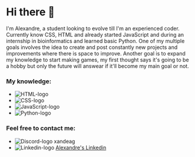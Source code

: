 # Hi there 👋
I'm Alexandre, a student looking to evolve till I'm an experienced coder. Currently know CSS, HTML and already started JavaScript and during an internship in bioinformatics and learned basic Python.
One of my multiple goals involves the idea to create and post constantly new projects and improvements where there is space to improve.
Another goal is to expand my knowledge to start making games, my first thought says it's going to be a hobby but only the future will answear if it'll become my main goal or not.

### My knowledge:
* <img src="https://img.shields.io/badge/HTML5-E34F26?style=for-the-badge&logo=html5&logoColor=white" alt="HTML-logo">
* <img src="https://img.shields.io/badge/CSS3-1572B6?style=for-the-badge&logo=css3&logoColor=white" alt="CSS-logo">
* <img src="https://img.shields.io/badge/JavaScript-F7DF1E?style=for-the-badge&logo=javascript&logoColor=black" alt="JavaScript-logo"> 
* <img src="https://img.shields.io/badge/Python-14354C?style=for-the-badge&logo=python&logoColor=white" alt="Python-logo">

### Feel free to contact me:
* <img src="https://img.shields.io/badge/Discord-7289DA?style=for-the-badge&logo=discord&logoColor=white" alt="Discord-logo"> xandeag
* <img src="https://img.shields.io/badge/LinkedIn-0077B5?style=for-the-badge&logo=linkedin&logoColor=white" alt="Linkedin-logo"> [Alexandre's Linkedin](https://www.linkedin.com/in/alexandre-silveira-melo-a00987235/)
